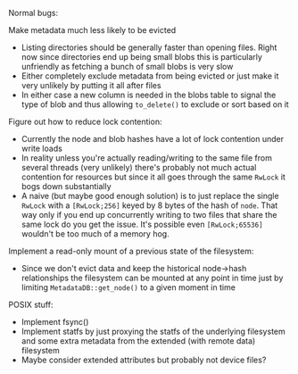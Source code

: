 Normal bugs:

Make metadata much less likely to be evicted
  - Listing directories should be generally faster than opening files. Right now since directories end up being small blobs this is particularly unfriendly as fetching a bunch of small blobs is very slow
  - Either completely exclude metadata from being evicted or just make it very unlikely by putting it all after files
  - In either case a new column is needed in the blobs table to signal the type of blob and thus allowing `to_delete()` to exclude or sort based on it

Figure out how to reduce lock contention:
  - Currently the node and blob hashes have a lot of lock contention under write loads
  - In reality unless you're actually reading/writing to the same file from several threads (very unlikely) there's probably not much actual contention for resources but since it all goes through the same `RwLock` it bogs down substantially
  - A naive (but maybe good enough solution) is to just replace the single `RwLock` with a `[RwLock;256]` keyed by 8 bytes of the hash of `node`. That way only if you end up concurrently writing to two files that share the same lock do you get the issue. It's possible even `[RwLock;65536]` wouldn't be too much of a memory hog.

Implement a read-only mount of a previous state of the filesystem:
  - Since we don't evict data and keep the historical node->hash relationships the filesystem can be mounted at any point in time just by limiting `MetadataDB::get_node()` to a given moment in time

POSIX stuff:
  - Implement fsync()
  - Implement statfs by just proxying the statfs of the underlying filesystem and some extra metadata from the extended (with remote data) filesystem
  - Maybe consider extended attributes but probably not device files?
